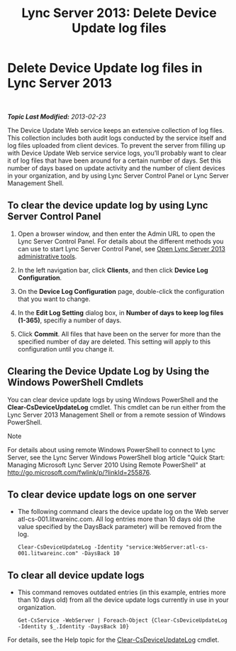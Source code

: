 ﻿---
title: 'Lync Server 2013: Delete Device Update log files'
TOCTitle: Delete Device Update log files
ms:assetid: 58d4097f-5bbf-4824-a04d-2a6555cd93c3
ms:mtpsurl: https://technet.microsoft.com/en-us/library/JJ994039(v=OCS.15)
ms:contentKeyID: 51803949
ms.date: 07/23/2014
mtps_version: v=OCS.15
---

<div data-xmlns="http://www.w3.org/1999/xhtml">

<div class="topic" data-xmlns="http://www.w3.org/1999/xhtml" data-msxsl="urn:schemas-microsoft-com:xslt" data-cs="http://msdn.microsoft.com/en-us/">

<div data-asp="http://msdn2.microsoft.com/asp">

# Delete Device Update log files in Lync Server 2013

</div>

<div id="mainSection">

<div id="mainBody">

<span> </span>

_**Topic Last Modified:** 2013-02-23_

The Device Update Web service keeps an extensive collection of log files. This collection includes both audit logs conducted by the service itself and log files uploaded from client devices. To prevent the server from filling up with Device Update Web service service logs, you’ll probably want to clear it of log files that have been around for a certain number of days. Set this number of days based on update activity and the number of client devices in your organization, and by using Lync Server Control Panel or Lync Server Management Shell.

<div>

## To clear the device update log by using Lync Server Control Panel

1.  Open a browser window, and then enter the Admin URL to open the Lync Server Control Panel. For details about the different methods you can use to start Lync Server Control Panel, see [Open Lync Server 2013 administrative tools](lync-server-2013-open-lync-server-administrative-tools.md).

2.  In the left navigation bar, click **Clients**, and then click **Device Log Configuration**.

3.  On the **Device Log Configuration** page, double-click the configuration that you want to change.

4.  In the **Edit Log Setting** dialog box, in **Number of days to keep log files (1-365)**, specifiy a number of days.

5.  Click **Commit**. All files that have been on the server for more than the specified number of day are deleted. This setting will apply to this configuration until you change it.

</div>

<div>

## Clearing the Device Update Log by Using the Windows PowerShell Cmdlets

You can clear device update logs by using Windows PowerShell and the **Clear-CsDeviceUpdateLog** cmdlet. This cmdlet can be run either from the Lync Server 2013 Management Shell or from a remote session of Windows PowerShell.

<div>


> [!NOTE]
> For details about using remote Windows PowerShell to connect to Lync Server, see the Lync Server Windows PowerShell blog article "Quick Start: Managing Microsoft Lync Server 2010 Using Remote PowerShell" at <A href="http://go.microsoft.com/fwlink/p/?linkid=255876">http://go.microsoft.com/fwlink/p/?linkId=255876</A>.



</div>

<div>

## To clear device update logs on one server

  - The following command clears the device update log on the Web server atl-cs-001.litwareinc.com. All log entries more than 10 days old (the value specified by the DaysBack parameter) will be removed from the log.
    
        Clear-CsDeviceUpdateLog -Identity "service:WebServer:atl-cs-001.litwareinc.com" -DaysBack 10

</div>

<div>

## To clear all device update logs

  - This command removes outdated entries (in this example, entries more than 10 days old) from all the device update logs currently in use in your organization.
    
        Get-CsService -WebServer | Foreach-Object {Clear-CsDeviceUpdateLog -Identity $_.Identity -DaysBack 10}

</div>

For details, see the Help topic for the [Clear-CsDeviceUpdateLog](https://docs.microsoft.com/en-us/powershell/module/skype/Clear-CsDeviceUpdateLog) cmdlet.

</div>

</div>

<span> </span>

</div>

</div>

</div>

